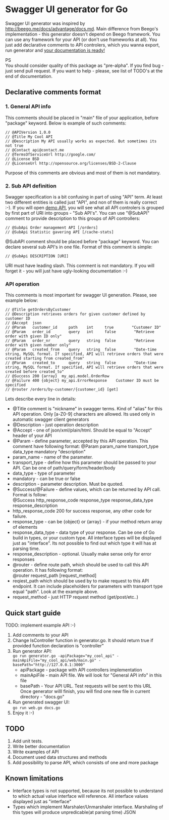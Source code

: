 Swagger UI generator for Go   
===========================   

Swagger UI generator was inspired by http://beego.me/docs/advantage/docs.md. Main difference from Beego's implementation - this generator doesn't depend on Beego framework. You can use any framework for your API (or don't use frameworks at all). You just add declarative comments to API controlers, which you wanna export, run generator and [your documentation is ready!](http://petstore.swagger.wordnik.com/)        

PS   
You should consider quality of this package as "pre-alpha". If you find bug - just send pull request. If you want to help - please, see list of TODO's at the end of documentation.   


Declarative comments format  
---------------------------

### 1. General API info  

This comments should be placed in "main" file of your application, before "package" keyword. Below is example of such comments:   

    // @APIVersion 1.0.0
    // @Title My Cool API
    // @Description My API usually works as expected. But sometimes its not true 
    // @Contact api@contact.me
    // @TermsOfServiceUrl http://google.com/
    // @License BSD
    // @LicenseUrl http://opensource.org/licenses/BSD-2-Clause

Purpose of this comments are obvious and most of them is not mandatory.  

### 2. Sub API definition   
Swagger specification is a bit confusing in part of using "API" term. At least two different entities is called just "API", and non of them is really correct :-). If you will open [demo API](http://petstore.swagger.wordnik.com/), you will see what all API controlers is grouped by first part of URI into groups - "Sub API's". You can use "@SubAPI" comment to provide description to this groups of API controllers:   

    // @SubApi Order management API [/orders]
    // @SubApi Statistic gavering API [/cache-stats]

@SubAPI comment should be placed before "package" keyword. You can declare several sub API's in one file. Format of this comment is simple:    

    // @SubApi DESCRIPTION [URI]

URI must have leading slash. This comment is not mandatory. If you will forget it - you will just have ugly-looking documentation :-)   

### API operation   
This comments is most important for swagger UI generation. Please, see example below:  

    // @Title getOrdersByCustomer
    // @Description retrieves orders for given customer defined by customer ID
    // @Accept  json
    // @Param   customer_id     path    int     true        "Customer ID"
    // @Param   order_id        query   int     false        "Retrieve order with given ID only"
    // @Param   order_nr        query   string  false        "Retrieve order with given number only"
    // @Param   created_from    query   string  false        "Date-time string, MySQL format. If specified, API will retrieve orders that were created starting from created_from"
    // @Param   created_to      query   string  false        "Date-time string, MySQL format. If specified, API will retrieve orders that were created before created_to"
    // @Success 200 {array}  my_api.model.OrderRow
    // @Failure 400 {object} my_api.ErrorResponse    Customer ID must be specified
    // @router /orders/by-customer/{customer_id} [get]

Lets describe every line in details:  
* @Title comment is "nickname" in swagger terms. Kind of "alias" for this API operation. Only [a-Z0-9] characters are allowed.  Its used only in automatic swagger client generators
* @Description - just operation description
* @Accept - one of json/xml/plain/html. Should be equal to "Accept" header of your API
* @Param - define parameter, accepted by this API operation. This comment have following format:
 @Param  param_name  transport_type  data_type  mandatory  "description"    
 * param_name  - name of the parameter.
 * transport_type  - define how this parameter should be passed to your API. Can be one of path/query/form/header/body
 * data_type  - type of parameter   
 * mandatory - can be true or false
 * description - parameter description. Must be quoted.  
* @Success/@Failure - define values, which can be returned by API call. Format is follow:  
 @Success http_response_code response_type response_data_type response_description  
 * http_response_code 200 for success response, any other code for failure. 
 * response_type - can be {object} or {array} - if your method return array of elements
 * response_data_type - data type of your response. Can be one of Go build in types, or your custom type. All interface types will be displayed just as "interface". Its not possible to find out which type it will has at parsing time.  
 * response_description - optional. Usually make sense only for error responses
* @router - define route path, which should be used to call this API operation. It has following format:  
 @router request_path [request_method]    
 * reqiest_path which should be used by to make request to this API endpoint. It can include placeholders for parameters with transport type equal "path". Look at the example above. 
 * request_method - just HTTP request method (get/post/etc..)
 

Quick start guide    
--------------
TODO: implement example API :-)   
1. Add comments to your API   
2. Change IsController function in generator.go. It should return true if provided function declaration is "controller"     
3. Run generator API:  
  `go run generator.go -apiPackage="my_cool_api" -mainApiFile="my_cool_api/web/main.go" -basePath="http://127.0.0.1:3000"`  
    * apiPackage  - package with API controllers implementation   
    * mainApiFile - main API file. We will look for "General API info" in this file   
    * basePath    - Your API URL. Test requests will be sent to this URL   
  Once generator willl finish, you will find one new file in current directory - "docs.go"   
4. Run generated swagger UI:   
 `go run web.go docs.go`   
5. Enjoy it :-)   


TODO
----
1. Add unit tests.
2. Write better documentation
3. Write examples of API
4. Document used data structures and methods
5. Add possibility to parse API, which consists of one and more package

Known limitations
-------
* Interface types is not supported, because its not possible to understand to which actual value interface will reference. All interface values displayed just as "interface" 
* Types which implement Marshaler/Unmarshaler interface. Marshaling of this types will produce unpredicable(at parsing time) JSON


